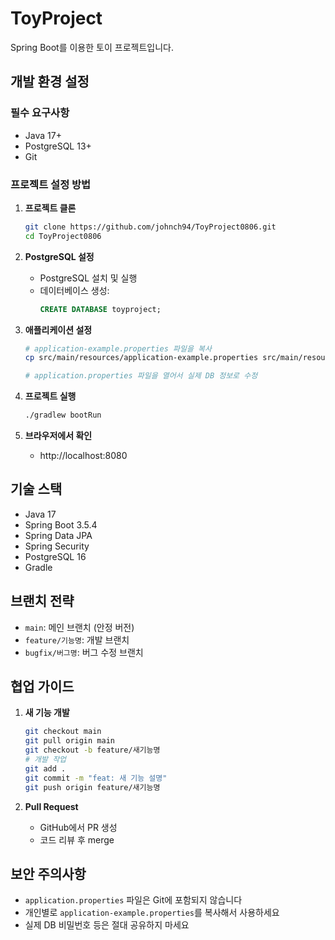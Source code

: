 # ToyProject

Spring Boot를 이용한 토이 프로젝트입니다.

## 개발 환경 설정

### 필수 요구사항
- Java 17+
- PostgreSQL 13+
- Git

### 프로젝트 설정 방법

1. **프로젝트 클론**
   ```bash
   git clone https://github.com/johnch94/ToyProject0806.git
   cd ToyProject0806
   ```

2. **PostgreSQL 설정**
   - PostgreSQL 설치 및 실행
   - 데이터베이스 생성:
     ```sql
     CREATE DATABASE toyproject;
     ```

3. **애플리케이션 설정**
   ```bash
   # application-example.properties 파일을 복사
   cp src/main/resources/application-example.properties src/main/resources/application.properties
   
   # application.properties 파일을 열어서 실제 DB 정보로 수정
   ```

4. **프로젝트 실행**
   ```bash
   ./gradlew bootRun
   ```

5. **브라우저에서 확인**
   - http://localhost:8080

## 기술 스택
- Java 17
- Spring Boot 3.5.4
- Spring Data JPA
- Spring Security
- PostgreSQL 16
- Gradle

## 브랜치 전략
- `main`: 메인 브랜치 (안정 버전)
- `feature/기능명`: 개발 브랜치
- `bugfix/버그명`: 버그 수정 브랜치

## 협업 가이드

1. **새 기능 개발**
   ```bash
   git checkout main
   git pull origin main
   git checkout -b feature/새기능명
   # 개발 작업
   git add .
   git commit -m "feat: 새 기능 설명"
   git push origin feature/새기능명
   ```

2. **Pull Request**
   - GitHub에서 PR 생성
   - 코드 리뷰 후 merge

## 보안 주의사항
- `application.properties` 파일은 Git에 포함되지 않습니다
- 개인별로 `application-example.properties`를 복사해서 사용하세요
- 실제 DB 비밀번호 등은 절대 공유하지 마세요
